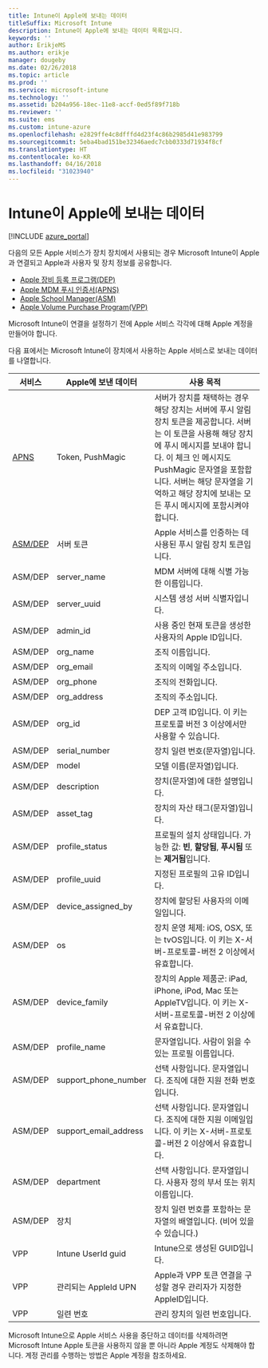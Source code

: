 ```yaml
---
title: Intune이 Apple에 보내는 데이터
titleSuffix: Microsoft Intune
description: Intune이 Apple에 보내는 데이터 목록입니다.
keywords: ''
author: ErikjeMS
ms.author: erikje
manager: dougeby
ms.date: 02/26/2018
ms.topic: article
ms.prod: ''
ms.service: microsoft-intune
ms.technology: ''
ms.assetid: b204a956-18ec-11e8-accf-0ed5f89f718b
ms.reviewer: ''
ms.suite: ems
ms.custom: intune-azure
ms.openlocfilehash: e2829ffe4c8dfffd4d23f4c86b2985d41e983799
ms.sourcegitcommit: 5eba4bad151be32346aedc7cbb0333d71934f8cf
ms.translationtype: HT
ms.contentlocale: ko-KR
ms.lasthandoff: 04/16/2018
ms.locfileid: "31023940"
---
```

# <a name="data-intune-sends-to-apple"></a>Intune이 Apple에 보내는 데이터

[!INCLUDE [azure_portal](./includes/azure_portal.md)]

다음의 모든 Apple 서비스가 장치 장치에서 사용되는 경우 Microsoft Intune이 Apple과 연결되고 Apple과 사용자 및 장치 정보를 공유합니다. 

- [Apple 장비 등록 프로그램(DEP)](device-enrollment-program-enroll-ios.md)
- [Apple MDM 푸시 인증서(APNS)](apple-mdm-push-certificate-get.md)
- [Apple School Manager(ASM)](https://docs.microsoft.com/schooldatasync/apple-school-manager-integration-with-intune-for-education-and-school-data-sync)
- [Apple Volume Purchase Program(VPP)](vpp-apps-ios.md)

Microsoft Intune이 연결을 설정하기 전에 Apple 서비스 각각에 대해 Apple 계정을 만들어야 합니다.

다음 표에서는 Microsoft Intune이 장치에서 사용하는 Apple 서비스로 보내는 데이터를 나열합니다. 

| 서비스 | Apple에 보낸 데이터 | 사용 목적 |
|---|---| ---|
| [APNS](https://developer.apple.com/library/content/documentation/Miscellaneous/Reference/MobileDeviceManagementProtocolRef/3-MDM_Protocol/MDM_Protocol.html#//apple_ref/doc/uid/TP40017387-CH3-SW2) | Token, PushMagic | 서버가 장치를 채택하는 경우 해당 장치는 서버에 푸시 알림 장치 토큰을 제공합니다. 서버는 이 토큰을 사용해 해당 장치에 푸시 메시지를 보내야 합니다. 이 체크 인 메시지도 PushMagic 문자열을 포함합니다. 서버는 해당 문자열을 기억하고 해당 장치에 보내는 모든 푸시 메시지에 포함시켜야 합니다. |
| [ASM/DEP](https://developer.apple.com/library/content/documentation/Miscellaneous/Reference/MobileDeviceManagementProtocolRef/3-MDM_Protocol/MDM_Protocol.html#//apple_ref/doc/uid/TP40017387-CH3-SW2) | 서버 토큰 | Apple 서비스를 인증하는 데 사용된 푸시 알림 장치 토큰입니다. |
| ASM/DEP | server_name | MDM 서버에 대해 식별 가능한 이름입니다. |
| ASM/DEP | server_uuid | 시스템 생성 서버 식별자입니다. |
| ASM/DEP | admin_id | 사용 중인 현재 토큰을 생성한 사용자의 Apple ID입니다. |
| ASM/DEP | org_name | 조직 이름입니다. |
| ASM/DEP | org_email | 조직의 이메일 주소입니다. |
| ASM/DEP | org_phone | 조직의 전화입니다. |
| ASM/DEP | org_address | 조직의 주소입니다. |
| ASM/DEP | org_id | DEP 고객 ID입니다. 이 키는 프로토콜 버전 3 이상에서만 사용할 수 있습니다. |
| ASM/DEP | serial_number | 장치 일련 번호(문자열)입니다. |
| ASM/DEP | model | 모델 이름(문자열)입니다. |
| ASM/DEP | description | 장치(문자열)에 대한 설명입니다. |
| ASM/DEP | asset_tag | 장치의 자산 태그(문자열)입니다. |
| ASM/DEP | profile_status | 프로필의 설치 상태입니다. 가능한 값: **빈**, **할당됨**, **푸시됨** 또는 **제거됨**입니다. |
| ASM/DEP | profile_uuid | 지정된 프로필의 고유 ID입니다. |
| ASM/DEP | device_assigned_by | 장치에 할당된 사용자의 이메일입니다. |
| ASM/DEP | os | 장치 운영 체제: iOS, OSX, 또는 tvOS입니다. 이 키는 X-서버-프로토콜-버전 2 이상에서 유효합니다. |
| ASM/DEP | device_family | 장치의 Apple 제품군: iPad, iPhone, iPod, Mac 또는 AppleTV입니다. 이 키는 X-서버-프로토콜-버전 2 이상에서 유효합니다. |
| ASM/DEP | profile_name | 문자열입니다. 사람이 읽을 수 있는 프로필 이름입니다. |
| ASM/DEP | support_phone_number | 선택 사항입니다. 문자열입니다. 조직에 대한 지원 전화 번호입니다. |
| ASM/DEP | support_email_address | 선택 사항입니다. 문자열입니다. 조직에 대한 지원 이메일입니다. 이 키는 X-서버-프로토콜-버전 2 이상에서 유효합니다. |
| ASM/DEP | department | 선택 사항입니다. 문자열입니다. 사용자 정의 부서 또는 위치 이름입니다. |
| ASM/DEP | 장치 | 장치 일련 번호를 포함하는 문자열의 배열입니다. (비어 있을 수 있습니다.) |
| VPP | Intune UserId guid | Intune으로 생성된 GUID입니다. |
| VPP | 관리되는 AppleId UPN | Apple과 VPP 토큰 연결을 구성할 경우 관리자가 지정한 AppleID입니다. |
| VPP | 일련 번호 | 관리 장치의 일련 번호입니다. |

Microsoft Intune으로 Apple 서비스 사용을 중단하고 데이터를 삭제하려면 Microsoft Intune Apple 토큰을 사용하지 않을 뿐 아니라 Apple 계정도 삭제해야 합니다. 계정 관리를 수행하는 방법은 Apple 계정을 참조하세요.


